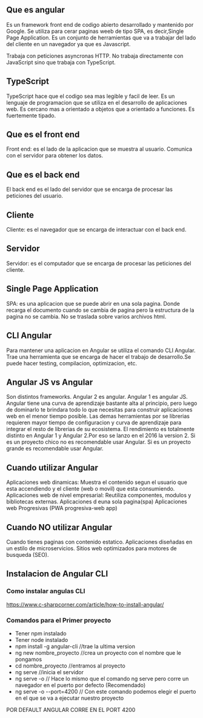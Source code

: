 ## Que es angular

Es un framework front end de codigo abierto desarrollado y mantenido por Google.
Se utiliza para cerar paginas weeb de tipo SPA, es decir,Single Page Application.
Es un conjunto de herramientas que va a trabajar del lado del cliente en un navegador ya que es Javascript.

Trabaja con peticiones asyncronas HTTP.
No trabaja directamente con JavaScript sino que trabaja con TypeScript.

## TypeScript

TypeScript hace que el codigo sea mas legible y facil de leer. Es un lenguaje de programacion que se utiliza en el desarrollo de aplicaciones web. Es cercano mas a orientado a objetos que a orientado a funciones.
Es fuertemente tipado.

## Que es el front end

Front end: es el lado de la aplicacion que se muestra al usuario.
Comunica con el servidor para obtener los datos.

## Que es el back end

El back end es el lado del servidor que se encarga de procesar las peticiones del usuario.

## Cliente

Cliente: es el navegador que se encarga de interactuar con el back end.

## Servidor

Servidor: es el computador que se encarga de procesar las peticiones del cliente.

## Single Page Application

SPA: es una aplicacion que se puede abrir en una sola pagina.
Donde recarga el documento cuando se cambia de pagina pero
la estructura de la pagina no se cambia.
No se traslada sobre varios archivos html.

## CLI Angular

Para mantener una aplicacion en Angular se utiliza el comando CLI Angular.
Trae una herramienta que se encarga de hacer el trabajo de desarrollo.Se puede hacer testing, compilacion, optimizacion, etc.

## Angular JS vs Angular

Son distintos frameworks.
Angular 2 es angular.
Angular 1 es angular JS.
Angular tiene una curva de aprendizaje bastante alta al principio, pero luego de dominarlo te brindara todo lo que necesitas para construir aplicaciones web en el menor tiempo posible.
Las demas herramientas por se librerias requieren mayor tiempo de configuracion y curva de aprendizaje para integrar el resto de librerias de su ecosistema.
El rendimiento es totalmente distinto en Angular 1 y Angular 2.Por eso se lanzo en el 2016 la version 2.
Si es un proyecto chico no es recomendable usar Angular.
Si es un proyecto grande es recomendable usar Angular.

## Cuando utilizar Angular

Aplicaciones web dinamicas: Muestra el contenido segun el usuario que esta accendiendo y el cliente (web o movil) que esta consumiendo.
Aplicaciones web de nivel empresarial: Reutiliza componentes, modulos y bibliotecas externas.
Aplicaciones d euna sola pagina(spa)
Aplicaciones web Progresivas (PWA progresiva-web app)

## Cuando NO utilizar Angular

Cuando tienes paginas con contenido estatico.
Aplicaciones diseñadas en un estilo de microservicios.
Sitios web optimizados para motores de busqueda (SEO).

## Instalacion de Angular CLI

### Como instalar angulas CLI

https://www.c-sharpcorner.com/article/how-to-install-angular/

### Comandos para el Primer proyecto

- Tener npm instalado
- Tener node instalado
- npm install -g angular-cli //trae la ultima version
- ng new nombre_proyecto //crea un proyecto con el nombre que le pongamos
- cd nombre_proyecto //entramos al proyecto
- ng serve //inicia el servidor
- ng serve -o // Hace lo mismo que el comando ng serve pero corre un navegador en el puerto por defecto (Recomendado)
- ng serve -o --port=4200 // Con este comando podemos elegir el puerto en el que se va a ejecutar nuestro proyecto

POR DEFAULT ANGULAR CORRE EN EL PORT 4200

